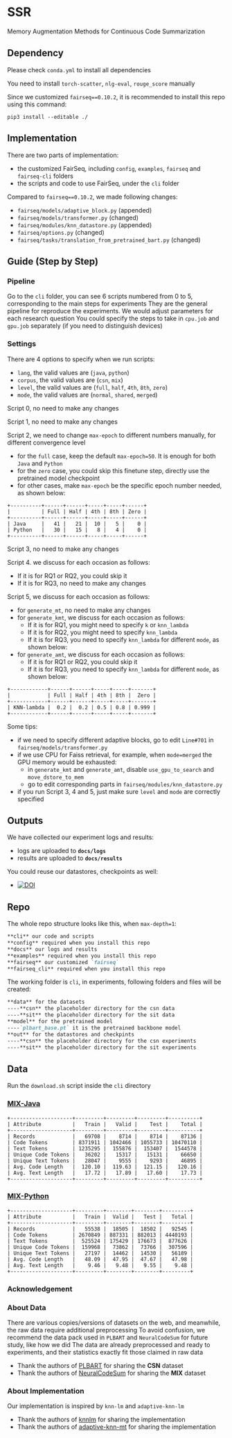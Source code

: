 # SSR
Memory Augmentation Methods for Continuous Code Summarization

## Dependency

Please check `conda.yml` to install all dependencies

You need to install `torch-scatter`, `nlg-eval`, `rouge_score` manually 

Since we customized `fairseq==0.10.2`, it is recommended to install this repo using this command:

```
pip3 install --editable ./
```

## Implementation

There are two parts of implementation:
- the customized FairSeq, including `config`, `examples`, `fairseq` and `fairseq-cli` folders
- the scripts and code to use FairSeq, under the `cli` folder

Compared to `fairseq==0.10.2`, we made following changes:
- `fairseq/models/adaptive_block.py` (appended)
- `fairseq/models/transformer.py` (changed)
- `fairseq/modules/knn_datastore.py` (appended)
- `fairseq/options.py` (changed)
- `fairseq/tasks/translation_from_pretrained_bart.py` (changed)

## Guide (Step by Step)

### Pipeline

Go to the `cli` folder, you can see 6 scripts numbered from 0 to 5, corresponding to the main steps for experiments
They are the general pipeline for reproduce the experiments. We would adjust parameters for each research question
You could specify the steps to take in `cpu.job` and `gpu.job` separately (if you need to distinguish devices)

### Settings

There are 4 options to specify when we run scripts:
- `lang`, the valid values are (`java`, `python`)
- `corpus`, the valid values are (`csn`, `mix`)
- `level`, the valid values are (`full`, `half`, `4th`, `8th`, `zero`)
- `mode`, the valid values are (`normal`, `shared`, `merged`)

Script 0, no need to make any changes

Script 1, no need to make any changes

Script 2, we need to change `max-epoch` to different numbers manually, for different convergence level
- for the `full` case, keep the default `max-epoch=50`. It is enough for both `Java` and `Python`
- for the `zero` case, you could skip this finetune step, directly use the pretrained model checkpoint
- for other cases, make `max-epoch` be the specific epoch number needed, as shown below:

```
+----------+------+------+-----+-----+------+
|          | Full | Half | 4th | 8th | Zero |
+----------+------+------+-----+-----+------+
| Java     |   41 |   21 |  10 |   5 |    0 |
| Python   |   30 |   15 |   8 |   4 |    0 |
+----------+------+------+-----+-----+------+
```

Script 3, no need to make any changes

Script 4. we discuss for each occasion as follows:
- If it is for RQ1 or RQ2, you could skip it
- If it is for RQ3, no need to make any changes

Script 5, we discuss for each occasion as follows:
- for `generate_mt`, no need to make any changes
- for `generate_kmt`, we discuss for each occasion as follows:
  - If it is for RQ1, you might need to specify `k` or `knn_lambda`
  - If it is for RQ2, you might need to specify `knn_lambda`
  - If it is for RQ3, you need to specify `knn_lambda` for different `mode`, as shown below:
- for `generate_amt`, we discuss for each occasion as follows:
  - If it is for RQ1 or RQ2, you could skip it
  - If it is for RQ3, you need to specify `knn_lambda` for different `mode`, as shown below:

```
+------------+------+------+-----+-----+-------+
|            | Full | Half | 4th | 8th |  Zero |
+------------+------+------+-----+-----+-------+
| KNN-lambda |  0.2 |  0.2 | 0.5 | 0.8 | 0.999 |
+------------+------+------+-----+-----+-------+
```

Some tips:
- if we need to specify different adaptive blocks, go to edit `Line#701` in `fairseq/models/transformer.py`
- if we use CPU for Faiss retrieval, for example, when `mode=merged` the GPU memory would be exhausted:
  - in `generate_kmt` and `generate_amt`, disable `use_gpu_to_search` and `move_dstore_to_mem`
  - go to edit corresponding parts in `fairseq/modules/knn_datastore.py`
- if you run Script 3, 4 and 5, just make sure `level` and `mode` are correctly specified

## Outputs

We have collected our experiment logs and results:

- logs are uploaded to **`docs/logs`**
- results are uploaded to **`docs/results`**

You could reuse our datastores, checkpoints as well:

- [![DOI](https://zenodo.org/badge/DOI/10.5281/zenodo.7047682.svg)](https://doi.org/10.5281/zenodo.7047682)

## Repo

The whole repo structure looks like this, when `max-depth=1`:

```markdown
**cli** our code and scripts
**config** required when you install this repo
**docs** our logs and results
**examples** required when you install this repo
**fairseq** our customized `fairseq`
**fairseq_cli** required when you install this repo
```

The working folder is `cli`, in experiments, following folders and files will be created:

```markdown
**data** for the datasets
----**csn** the placeholder directory for the csn data
----**sit** the placeholder directory for the sit data
**model** for the pretrained model
----`plbart_base.pt` it is the pretrained backbone model
**out** for the datastores and checkpints
----**csn** the placeholder directory for the csn experiments
----**sit** the placeholder directory for the sit experiments
```

## Data

Run the `download.sh` script inside the `cli` directory

### [MIX-Java](https://github.com/xing-hu/TL-CodeSum)

```
+--------------------+---------+---------+---------+----------+
| Attribute          |   Train |   Valid |    Test |    Total |
+--------------------+---------+---------+---------+----------+
| Records            |   69708 |    8714 |    8714 |    87136 |
| Code Tokens        | 8371911 | 1042466 | 1055733 | 10470110 |
| Text Tokens        | 1235295 |  155876 |  153407 |  1544578 |
| Unique Code Tokens |   36202 |   15317 |   15131 |    66650 |
| Unique Text Tokens |   28047 |    9555 |    9293 |    46895 |
| Avg. Code Length   |  120.10 |  119.63 |  121.15 |   120.16 |
| Avg. Text Length   |   17.72 |   17.89 |   17.60 |    17.73 |
+--------------------+---------+---------+---------+----------+
```

### [MIX-Python](https://github.com/EdinburghNLP/code-docstring-corpus)

```
+--------------------+---------+--------+--------+---------+
| Attribute          |   Train |  Valid |   Test |   Total |
+--------------------+---------+--------+--------+---------+
| Records            |   55538 |  18505 |  18502 |   92545 |
| Code Tokens        | 2670849 | 887331 | 882013 | 4440193 |
| Text Tokens        |  525524 | 175429 | 176673 |  877626 |
| Unique Code Tokens |  159968 |  73862 |  73766 |  307596 |
| Unique Text Tokens |   27197 |  14462 |  14530 |   56189 |
| Avg. Code Length   |   48.09 |  47.95 |  47.67 |   47.98 |
| Avg. Text Length   |    9.46 |   9.48 |   9.55 |    9.48 |
+--------------------+---------+--------+--------+---------+
```

### Acknowledgement

### About Data
There are various copies/versions of datasets on the web, and meanwhile, the raw data require additional preprocessing
To avoid confusion, we recommend the data pack used in `PLBART` and `NeuralCodeSum` for future study, like how we did
The data are already preprocessed and ready to experiments, and their statistics exactly fit those claimed in raw data

- Thank the authors of [PLBART](https://github.com/wasiahmad/PLBART) for sharing the **CSN** dataset
- Thank the authors of [NeuralCodeSum](https://github.com/wasiahmad/NeuralCodeSum) for sharing the **MIX** dataset

### About Implementation
Our implementation is inspired by `knn-lm` and `adaptive-knn-lm`

- Thank the authors of [knnlm](https://github.com/urvashik/knnlm) for sharing the implementation
- Thank the authors of [adaptive-knn-mt](https://github.com/zhengxxn/adaptive-knn-mt) for sharing the implementation
